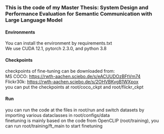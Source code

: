 ### This is the code of my Master Thesis: System Design and Performance Evaluation for Semantic Communication with Large Language Model  
#### Environments  
You can install the environment by requirements.txt  
We use CUDA 12.1, pytorch 2.3.0, and python 3.8  

#### Checkpoints  
checkpoints of fine-tuning can be downloaded from:  
MS COCO: https://rwth-aachen.sciebo.de/s/eACUUDOzBFtVm74  
Flickr30k: https://rwth-aachen.sciebo.de/s/2OHVBKvgB1WXpox  
you can put the checkpoints at root/coco_ckpt and root/flickr_ckpt  
#### Run  
you can run the code at the files in root/run and switch datasets by importing various dataclasses in root/configs/data  
finetuning is mainly based on the code from OpenCLIP (root/training), you can run root/training/ft_main to start finetuning  


 
